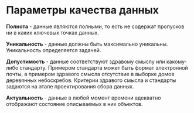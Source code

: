 # Параметры качества данных
**Полнота** - данные являются полными, то есть не содержат пропусков ни в каких ключевых точках данных.

**Уникальность** - данные должны быть максимально уникальны. Уникальность определяется задачей.

**Допустимость** - данные соответствуют здравому смыслу или какому-либо стандарту. Примером стандарта может быть формат
электронной почты, а примером здравого смысла отсутствие в выборке домов деревянных небоскребов. Критерии здравого
смысла и стандарты задаются на этапе проектирования сбора данных.

**Актуальность** - данные в любой момент времени адекватно отображают состояние описываемых в них объектов. 